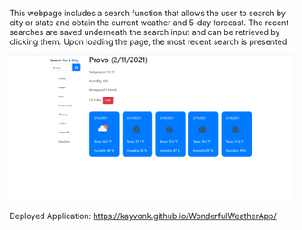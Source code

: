 This webpage includes a search function that allows the user to search by city or state and obtain the current weather and 5-day forecast. The recent searches are saved underneath the search input and can be retrieved by clicking them. Upon loading the page, the most recent search is presented. 

![ WeatherAppImgThumbnail](./assets/WeatherAppImgThumbnail.PNG)

Deployed Application: https://kayvonk.github.io/WonderfulWeatherApp/
